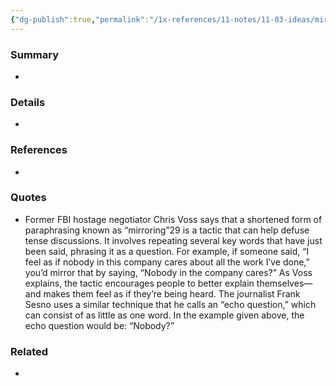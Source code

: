 ```yaml
---
{"dg-publish":true,"permalink":"/1x-references/11-notes/11-03-ideas/mirroring-makes-people-feel-heard/","title":"Mirroring makes people feel heard","dgShowBacklinks":false}
---
```



### Summary
- 

### Details
- 

### References
- 

### Quotes
- Former FBI hostage negotiator Chris Voss says that a shortened form of paraphrasing known as “mirroring”29 is a tactic that can help defuse tense discussions. It involves repeating several key words that have just been said, phrasing it as a question. For example, if someone said, “I feel as if nobody in this company cares about all the work I’ve done,” you’d mirror that by saying, “Nobody in the company cares?” As Voss explains, the tactic encourages people to better explain themselves—and makes them feel as if they’re being heard. The journalist Frank Sesno uses a similar technique that he calls an “echo question,” which can consist of as little as one word. In the example given above, the echo question would be: “Nobody?”

### Related
- 